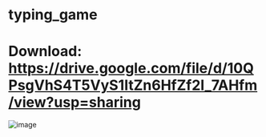 # typing_game
# Download: https://drive.google.com/file/d/10QPsgVhS4T5VyS1ItZn6HfZf2I_7AHfm/view?usp=sharing
![image](https://user-images.githubusercontent.com/42685801/209726950-9bf61b76-4bdc-44ab-aa52-8e745dc5d70e.png)
